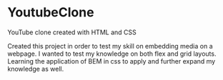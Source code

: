 # YoutubeClone

YouTube clone created with HTML and CSS

Created this project in order to test my skill on embedding media on a webpage.
I wanted to test my knowledge on both flex and grid layouts.
Learning the application of BEM in css to apply and further expand my knowledge as well.

